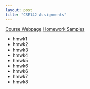 ```yaml
---
layout: post
title: "CSE142 Assignments"
---
```


[Course Webpage](hhttps://courses.cs.washington.edu/courses/cse142/17wi)
[Homework Samples](https://courses.cs.washington.edu/courses/cse142/17wi/homework.shtml)
- hmwk1
- hmwk2
- hmwk3
- hmwk4
- hmwk5
- hmwk6
- hmwk6
- hmwk7
- hmwk8
